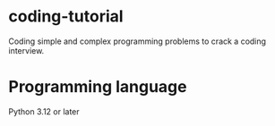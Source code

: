 # coding-tutorial
Coding simple and complex programming problems to crack a coding interview.


# Programming language
Python 3.12 or later
